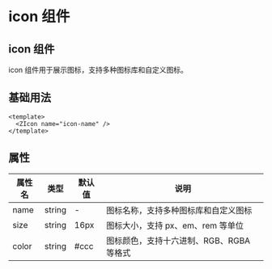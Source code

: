 # icon 组件

## icon 组件

icon 组件用于展示图标，支持多种图标库和自定义图标。

## 基础用法

```vue
<template>
  <ZIcon name="icon-name" />
</template>
```

## 属性

| 属性名 | 类型   | 默认值 | 说明                                     |
| ------ | ------ | ------ | ---------------------------------------- |
| name   | string | -      | 图标名称，支持多种图标库和自定义图标     |
| size   | string | 16px   | 图标大小，支持 px、em、rem 等单位        |
| color  | string | #ccc   | 图标颜色，支持十六进制、RGB、RGBA 等格式 |
